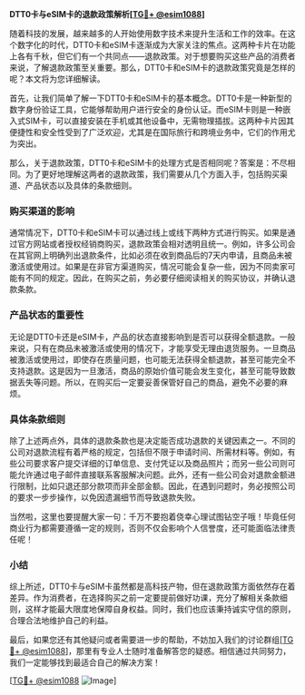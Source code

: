 **DTT0卡与eSIM卡的退款政策解析[[TG💪+ @esim1088](https://t.me/s/esim1088)]**

随着科技的发展，越来越多的人开始使用数字技术来提升生活和工作的效率。在这个数字化的时代，DTT0卡和eSIM卡逐渐成为大家关注的焦点。这两种卡片在功能上各有千秋，但它们有一个共同点——退款政策。对于想要购买这些产品的消费者来说，了解退款政策至关重要。那么，DTT0卡和eSIM卡的退款政策究竟是怎样的呢？本文将为您详细解读。

首先，让我们简单了解一下DTT0卡和eSIM卡的基本概念。DTT0卡是一种新型的数字身份验证工具，它能够帮助用户进行安全的身份认证。而eSIM卡则是一种嵌入式SIM卡，可以直接安装在手机或其他设备中，无需物理插拔。这两种卡片因其便捷性和安全性受到了广泛欢迎，尤其是在国际旅行和跨境业务中，它们的作用尤为突出。

那么，关于退款政策，DTT0卡和eSIM卡的处理方式是否相同呢？答案是：不尽相同。为了更好地理解这两者的退款政策，我们需要从几个方面入手，包括购买渠道、产品状态以及具体的条款细则。

### 购买渠道的影响

通常情况下，DTT0卡和eSIM卡可以通过线上或线下两种方式进行购买。如果是通过官方网站或者授权经销商购买，退款政策会相对透明且统一。例如，许多公司会在其官网上明确列出退款条件，比如必须在收到商品后的7天内申请，且商品未被激活或使用过。如果是在非官方渠道购买，情况可能会复杂一些，因为不同卖家可能有不同的规定。因此，在购买之前，务必要仔细阅读相关的购买协议，并确认退款条款。

### 产品状态的重要性

无论是DTT0卡还是eSIM卡，产品的状态直接影响到是否可以获得全额退款。一般来说，只有在商品未被激活或使用的情况下，才能享受无理由退货服务。一旦商品被激活或使用过，即使存在质量问题，也可能无法获得全额退款，甚至可能完全不支持退款。这是因为一旦激活，商品的原始价值可能会发生变化，甚至可能导致数据丢失等问题。所以，在购买后一定要妥善保管好自己的商品，避免不必要的麻烦。

### 具体条款细则

除了上述两点外，具体的退款条款也是决定能否成功退款的关键因素之一。不同的公司对退款流程有着严格的规定，包括但不限于申请时间、所需材料等。例如，有些公司要求客户提交详细的订单信息、支付凭证以及商品照片；而另一些公司则可能允许通过电子邮件直接联系客服解决问题。此外，还有一些公司会对退款金额进行限制，比如只退还部分款项而非全部金额。因此，在遇到问题时，务必按照公司的要求一步步操作，以免因遗漏细节而导致退款失败。

当然啦，这里也要提醒大家一句：千万不要抱着侥幸心理试图钻空子哦！毕竟任何商业行为都需要遵循一定的规则，否则不仅会影响个人信誉度，还可能面临法律责任呢！

### 小结

综上所述，DTT0卡与eSIM卡虽然都是高科技产物，但在退款政策方面依然存在着差异。作为消费者，在选择购买之前一定要提前做好功课，充分了解相关条款细则，这样才能最大限度地保障自身权益。同时，我们也应该秉持诚实守信的原则，合理合法地维护自己的利益。

最后，如果您还有其他疑问或者需要进一步的帮助，不妨加入我们的讨论群组[[TG💪+ @esim1088](https://t.me/s/esim1088)]，那里有专业人士随时准备解答您的疑惑。相信通过共同努力，我们一定能够找到最适合自己的解决方案！

[[TG💪+ @esim1088](https://t.me/s/esim1088) ![Image](https://i.postimg.cc/4NQfJmqS/Snipaste-2025-05-13-00-14-12.png)]